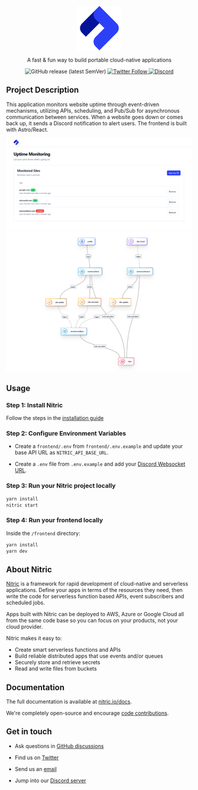 <p align="center">
  <a href="https://nitric.io">
    <img src="https://raw.githubusercontent.com/nitrictech/nitric/main/docs/assets/nitric-logo.svg" width="120" alt="Nitric Logo"/>
  </a>
</p>

<p align="center">
  A fast & fun way to build portable cloud-native applications
</p>

<p align="center">
  <img alt="GitHub release (latest SemVer)" src="https://img.shields.io/github/v/release/nitrictech/nitric?sort=semver">
  <a href="https://twitter.com/nitric_io">
    <img alt="Twitter Follow" src="https://img.shields.io/twitter/follow/nitric_io?label=Follow&style=social">
  </a>
  <a href="https://nitric.io/chat"><img alt="Discord" src="https://img.shields.io/discord/955259353043173427?label=discord"></a>
</p>

## Project Description

This application monitors website uptime through event-driven mechanisms, utilizing APIs, scheduling, and Pub/Sub for asynchronous communication between services. When a website goes down or comes back up, it sends a Discord notification to alert users. The frontend is built with Astro/React.

<img src="./assets/frontend.png" alt="Frontend"/>

<img src="./assets/arch-diagram.png" alt="Diagram"/>

## Usage

### Step 1: Install Nitric

Follow the steps in the [installation guide](https://nitric.io/docs/installation)

### Step 2: Configure Environment Variables

- Create a `frontend/.env` from `frontend/.env.example` and update your base API URL as `NITRIC_API_BASE_URL`.

- Create a `.env` file from `.env.example` and add your [Discord Websocket URL](https://support.discord.com/hc/en-us/articles/228383668-Intro-to-Webhooks).

### Step 3: Run your Nitric project locally

```bash
yarn install
nitric start
```

### Step 4: Run your frontend locally

Inside the `/frontend` directory:

```bash
yarn install
yarn dev
```

## About Nitric

[Nitric](https://nitric.io) is a framework for rapid development of cloud-native and serverless applications. Define your apps in terms of the resources they need, then write the code for serverless function based APIs, event subscribers and scheduled jobs.

Apps built with Nitric can be deployed to AWS, Azure or Google Cloud all from the same code base so you can focus on your products, not your cloud provider.

Nitric makes it easy to:

- Create smart serverless functions and APIs
- Build reliable distributed apps that use events and/or queues
- Securely store and retrieve secrets
- Read and write files from buckets

## Documentation

The full documentation is available at [nitric.io/docs](https://nitric.io/docs).

We're completely open-source and encourage [code contributions](https://nitric.io/docs/contributions).

## Get in touch

- Ask questions in [GitHub discussions](https://github.com/nitrictech/nitric/discussions)

- Find us on [Twitter](https://twitter.com/nitric_io)

- Send us an [email](mailto:maintainers@nitric.io)

- Jump into our [Discord server](https://nitric.io/chat)
